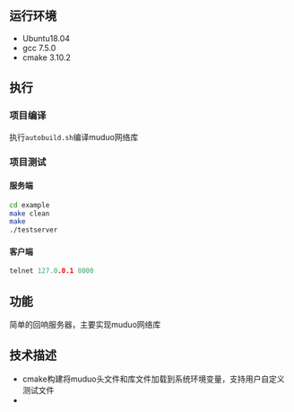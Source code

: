 ## 运行环境

-   Ubuntu18.04
-   gcc 7.5.0
-   cmake 3.10.2



## 执行

### 项目编译

执行`autobuild.sh`编译muduo网络库

### 项目测试

#### 服务端

```bash
cd example
make clean
make
./testserver
```

#### 客户端

```c++
telnet 127.0.0.1 8000
```



## 功能

简单的回响服务器，主要实现muduo网络库



## 技术描述

-   cmake构建将muduo头文件和库文件加载到系统环境变量，支持用户自定义测试文件
-   









